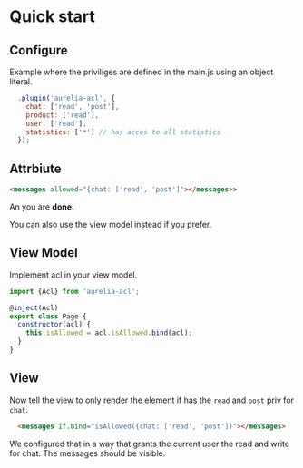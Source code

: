 # Quick start

## Configure

Example where the priviliges are defined in the main.js using an object
literal.

```js
  .plugin('aurelia-acl', {
    chat: ['read', 'post'],
    product: ['read'],
    user: ['read'],
    statistics: ['*'] // has acces to all statistics
  });
```

## Attrbiute

```html
<messages allowed="{chat: ['read', 'post']"></messages>>
```

An you are **done**.

You can also use the view model instead if you prefer.

## View Model

Implement acl in your view model.

```js
import {Acl} from 'aurelia-acl';

@inject(Acl)
export class Page {
  constructor(acl) {
    this.isAllowed = acl.isAllowed.bind(acl);
  }
}

```

## View

Now tell the view to only render the element if has the `read` and `post` priv
for `chat`.

```html
  <messages if.bind="isAllowed({chat: ['read', 'post'])"></messages>
```

We configured that in a way that grants the current user the read and write for
chat. The messages should be visible.

